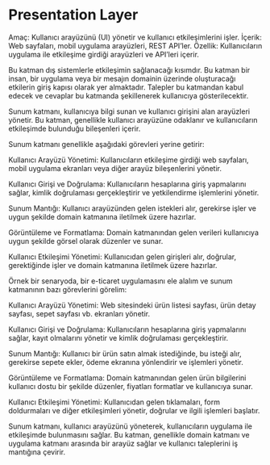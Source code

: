# Presentation Layer

Amaç: Kullanıcı arayüzünü (UI) yönetir ve kullanıcı etkileşimlerini işler.
İçerik: Web sayfaları, mobil uygulama arayüzleri, REST API’ler.
Özellik: Kullanıcıların uygulama ile etkileşime girdiği arayüzleri ve API’leri içerir.

Bu katman dış sistemlerle etkileşimin sağlanacağı kısımdır. Bu katman bir insan, bir uygulama veya bir mesajın domainin üzerinde oluşturacağı etkilerin giriş kapısı olarak yer almaktadır. Talepler bu katmandan kabul edecek ve cevaplar bu katmanda şekillenerek kullanıcıya gösterilecektir.


Sunum katmanı, kullanıcıya bilgi sunan ve kullanıcı girişini alan arayüzleri yönetir. Bu katman, genellikle kullanıcı arayüzüne odaklanır ve kullanıcıların etkileşimde bulunduğu bileşenleri içerir.

Sunum katmanı genellikle aşağıdaki görevleri yerine getirir:

Kullanıcı Arayüzü Yönetimi: Kullanıcıların etkileşime girdiği web sayfaları, mobil uygulama ekranları veya diğer arayüz bileşenlerini yönetir.

Kullanıcı Girişi ve Doğrulama: Kullanıcıların hesaplarına giriş yapmalarını sağlar, kimlik doğrulaması gerçekleştirir ve yetkilendirme işlemlerini yönetir.

Sunum Mantığı: Kullanıcı arayüzünden gelen istekleri alır, gerekirse işler ve uygun şekilde domain katmanına iletilmek üzere hazırlar.

Görüntüleme ve Formatlama: Domain katmanından gelen verileri kullanıcıya uygun şekilde görsel olarak düzenler ve sunar.

Kullanıcı Etkileşimi Yönetimi: Kullanıcıdan gelen girişleri alır, doğrular, gerektiğinde işler ve domain katmanına iletilmek üzere hazırlar.

Örnek bir senaryoda, bir e-ticaret uygulamasını ele alalım ve sunum katmanının bazı görevlerini görelim:

Kullanıcı Arayüzü Yönetimi: Web sitesindeki ürün listesi sayfası, ürün detay sayfası, sepet sayfası vb. ekranları yönetir.

Kullanıcı Girişi ve Doğrulama: Kullanıcıların hesaplarına giriş yapmalarını sağlar, kayıt olmalarını yönetir ve kimlik doğrulaması gerçekleştirir.

Sunum Mantığı: Kullanıcı bir ürün satın almak istediğinde, bu isteği alır, gerekirse sepete ekler, ödeme ekranına yönlendirir ve işlemleri yönetir.

Görüntüleme ve Formatlama: Domain katmanından gelen ürün bilgilerini kullanıcı dostu bir şekilde düzenler, fiyatları formatlar ve kullanıcıya sunar.

Kullanıcı Etkileşimi Yönetimi: Kullanıcıdan gelen tıklamaları, form doldurmaları ve diğer etkileşimleri yönetir, doğrular ve ilgili işlemleri başlatır.

Sunum katmanı, kullanıcı arayüzünü yöneterek, kullanıcıların uygulama ile etkileşimde bulunmasını sağlar. Bu katman, genellikle domain katmanı ve uygulama katmanı arasında bir arayüz sağlar ve kullanıcı taleplerini iş mantığına çevirir.